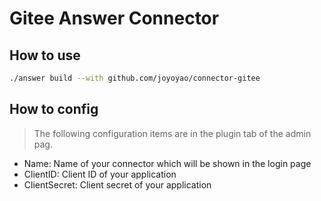 # Gitee Answer Connector

## How to use

```bash
./answer build --with github.com/joyoyao/connector-gitee
```

## How to config

> The following configuration items are in the plugin tab of the admin pag.

- Name: Name of your connector which will be shown in the login page
- ClientID: Client ID of your application
- ClientSecret: Client secret of your application
